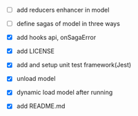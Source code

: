 - [ ] add reducers enhancer in model
- [ ] define sagas of model in three ways
- [x] add hooks api, onSagaError
- [x] add LICENSE
- [x] add and setup unit test framework(Jest)
- [x] unload model
- [x] dynamic load model after running
- [x] add README.md

